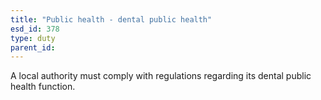 ```yaml
---
title: "Public health - dental public health"
esd_id: 378
type: duty
parent_id:  
---
```


A local authority must comply with regulations regarding its dental public health function.

